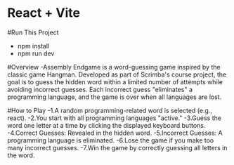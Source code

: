 # React + Vite
#Run This Project

- npm install
- npm run dev

#Overview
-Assembly Endgame is a word-guessing game inspired by the classic game Hangman. Developed as part of Scrimba's course project, the goal is to guess the hidden word within a limited number of attempts while avoiding incorrect guesses. Each incorrect guess "eliminates" a programming language, and the game is over when all languages are lost.

#How to Play
-1.A random programming-related word is selected (e.g., react).
-2.You start with all programming languages "active."
-3.Guess the word one letter at a time by clicking the displayed keyboard buttons.
-4.Correct Guesses: Revealed in the hidden word.
-5.Incorrect Guesses: A programming language is eliminated.
-6.Lose the game if you make too many incorrect guesses.
-7.Win the game by correctly guessing all letters in the word.
